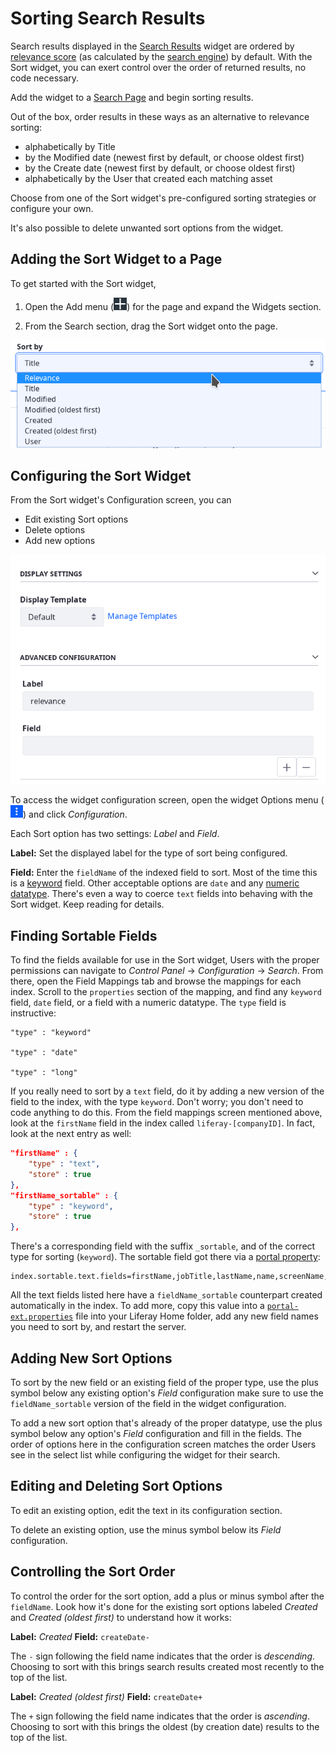 # Sorting Search Results

Search results displayed in the [Search Results](./search-results.md) widget are ordered by [relevance score](./understanding-search-results.md) (as calculated by the [search engine](https://www.elastic.co/guide/en/elasticsearch/guide/master/scoring-theory.html)) by default. With the Sort widget, you can exert control over the order of returned results, no code necessary.

Add the widget to a [Search Page](../../search-pages-and-widgets/working_with_search_pages.rst) and begin sorting results.

Out of the box, order results in these ways as an alternative to relevance sorting:

- alphabetically by Title
- by the Modified date (newest first by default, or choose oldest first)
- by the Create date (newest first by default, or choose oldest first)
- alphabetically by the User that created each matching asset

Choose from one of the Sort widget's pre-configured sorting strategies or configure your own. 

It's also possible to delete unwanted sort options from the widget.

## Adding the Sort Widget to a Page

To get started with the Sort widget,

1. Open the Add menu (![Add](../../../images/icon-add-widget.png)) for the page and expand the Widgets section.

1. From the Search section, drag the Sort widget onto the page.

![Users can re-order search results with the Sort widget.](./sorting-search-results/images/01.png)

## Configuring the Sort Widget

From the Sort widget's Configuration screen, you can

- Edit existing Sort options
- Delete options
- Add new options

![From the Sort widget's configuration, add, edit, or remove Sort options.](./sorting-search-results/images/02.png)

To access the widget configuration screen, open the widget Options menu (![Options](../../../images/icon-app-options.png)) and click _Configuration_.

Each Sort option has two settings: _Label_ and _Field_.

**Label:** Set the displayed label for the type of sort being configured.

**Field:** Enter the `fieldName` of the indexed field to sort. Most of the time this is a [keyword](https://www.elastic.co/guide/en/elasticsearch/reference/7.x/keyword.html) field. Other acceptable options are `date` and any [numeric datatype](https://www.elastic.co/guide/en/elasticsearch/reference/7.x/number.html). There's even a way to coerce `text` fields into behaving with the Sort widget. Keep reading for details.

## Finding Sortable Fields

To find the fields available for use in the Sort widget, Users with the proper permissions can navigate to *Control Panel* &rarr; *Configuration* &rarr; *Search*.  From there, open the Field Mappings tab and browse the mappings for each index.  Scroll to the `properties` section of the mapping, and find any `keyword` field, `date` field, or a field with a numeric datatype. The `type` field is instructive:
 
    "type" : "keyword"

    "type" : "date"

    "type" : "long"

If you really need to sort by a `text` field, do it by adding a new version of the field to the index, with the type `keyword`. Don't worry; you don't need to code anything to do this. From the field mappings screen mentioned above, look at the `firstName` field in the index called `liferay-[companyID]`. In fact, look at the next entry as well:

```json
"firstName" : {
    "type" : "text",
    "store" : true
},
"firstName_sortable" : {
    "type" : "keyword",
    "store" : true
},
```

There's a corresponding field with the suffix `_sortable`, and of the correct type for sorting (`keyword`). The sortable field got there via a [portal property](https://docs.liferay.com/portal/7.3-latest/propertiesdoc/portal.properties.html#Lucene%20Search):

```properties
index.sortable.text.fields=firstName,jobTitle,lastName,name,screenName,title
```

All the text fields listed here have a `fieldName_sortable` counterpart created automatically in the index. To add more, copy this value into a [`portal-ext.properties`](./../../../installation-and-upgrades/reference/portal-properties.md) file into your Liferay Home folder, add any new field names you need to sort by, and restart the server.

## Adding New Sort Options

To sort by the new field or an existing field of the proper type, use the plus symbol below any existing option's _Field_ configuration make sure to use the `fieldName_sortable` version of the field in the widget configuration. 

To add a new sort option that's already of the proper datatype, use the plus symbol below any option's _Field_ configuration and fill in the fields. The order of options here in the configuration screen matches the order Users see in the select list while configuring the widget for their search.

## Editing and Deleting Sort Options

To edit an existing option, edit the text in its configuration section.

To delete an existing option, use the minus symbol below its _Field_ configuration.

## Controlling the Sort Order

To control the order for the sort option, add a plus or minus symbol after the `fieldName`. Look how it's done for the existing sort options labeled _Created_ and _Created (oldest first)_ to understand how it works:

**Label:** _Created_
**Field:** `createDate-`

The `-` sign following the field name indicates that the order is _descending_.  Choosing to sort with this brings search results created most recently to the top of the list.

**Label:** _Created (oldest first)_
**Field:** `createDate+`

The `+` sign following the field name indicates that the order is _ascending_.  Choosing to sort with this brings the oldest (by creation date) results to the top of the list.
